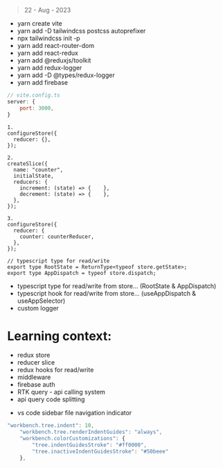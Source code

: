 > 22 - Aug - 2023

- yarn create vite
- yarn add -D tailwindcss postcss autoprefixer
- npx tailwindcss init -p
- yarn add react-router-dom
- yarn add react-redux
- yarn add @reduxjs/toolkit
- yarn add redux-logger
- yarn add -D @types/redux-logger
- yarn add firebase

```js
// vite.config.ts
server: {
    port: 3000,
}
```

```
1.
configureStore({
  reducer: {},
});

2.
createSlice({
  name: "counter",
  initialState,
  reducers: {
    increment: (state) => {    },
    decrement: (state) => {    },
  },
});

3.
configureStore({
  reducer: {
    counter: counterReducer,
  },
});
```

```
// typescript type for read/write
export type RootState = ReturnType<typeof store.getState>;
export type AppDispatch = typeof store.dispatch;
```

- typescript type for read/write from store... (RootState & AppDispatch)
- typescript hook for read/write from store... (useAppDispatch & useAppSelector)
- custom logger

# Learning context:

- redux store
- reducer slice
- redux hooks for read/write
- middleware
- firebase auth
- RTK query - api calling system
- api query code splitting


* vs code sidebar file navigation indicator

```js
"workbench.tree.indent": 10,
    "workbench.tree.renderIndentGuides": "always",
    "workbench.colorCustomizations": {
        "tree.indentGuidesStroke": "#ff0000",
        "tree.inactiveIndentGuidesStroke": "#50beee"
    },
```